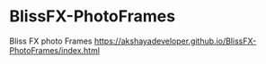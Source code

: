 # BlissFX-PhotoFrames
Bliss FX photo Frames 
https://akshayadeveloper.github.io/BlissFX-PhotoFrames/index.html
